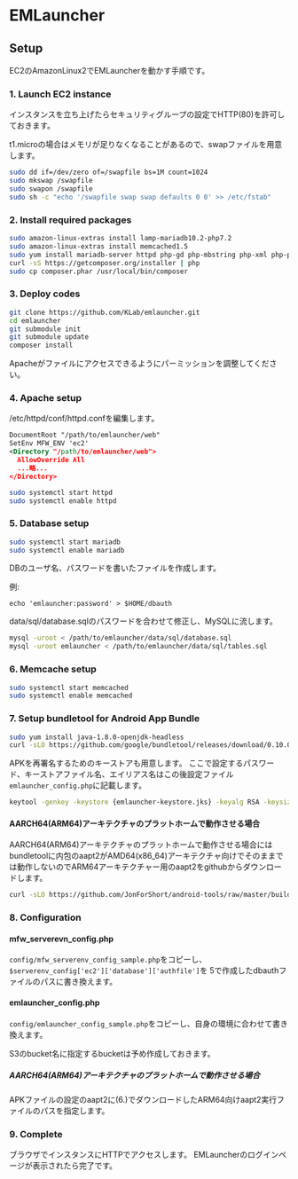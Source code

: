 EMLauncher
==========

## Setup

EC2のAmazonLinux2でEMLauncherを動かす手順です。

### 1. Launch EC2 instance

インスタンスを立ち上げたらセキュリティグループの設定でHTTP(80)を許可しておきます。

t1.microの場合はメモリが足りなくなることがあるので、swapファイルを用意します。
```BASH
sudo dd if=/dev/zero of=/swapfile bs=1M count=1024
sudo mkswap /swapfile
sudo swapon /swapfile
sudo sh -c "echo '/swapfile swap swap defaults 0 0' >> /etc/fstab"
```

### 2. Install required packages

```BASH
sudo amazon-linux-extras install lamp-mariadb10.2-php7.2
sudo amazon-linux-extras install memcached1.5
sudo yum install mariadb-server httpd php-gd php-mbstring php-xml php-pecl-imagick php-pecl-memcached php-pecl-zip git
curl -sS https://getcomposer.org/installer | php
sudo cp composer.phar /usr/local/bin/composer
```

### 3. Deploy codes

```BASH
git clone https://github.com/KLab/emlauncher.git
cd emlauncher
git submodule init
git submodule update
composer install
```
Apacheがファイルにアクセスできるようにパーミッションを調整してください。

### 4. Apache setup

/etc/httpd/conf/httpd.confを編集します。
```XML
DocumentRoot "/path/to/emlauncher/web"
SetEnv MFW_ENV 'ec2'
<Directory "/path/to/emlauncher/web">
  AllowOverride All
  ...略...
</Directory>
```

```BASH
sudo systemctl start httpd
sudo systemctl enable httpd
```


### 5. Database setup

```BASH
sudo systemctl start mariadb
sudo systemctl enable mariadb
```

DBのユーザ名、パスワードを書いたファイルを作成します。

例:
```
echo 'emlauncher:password' > $HOME/dbauth
```

data/sql/database.sqlのパスワードを合わせて修正し、MySQLに流します。
```BASH
mysql -uroot < /path/to/emlauncher/data/sql/database.sql
mysql -uroot emlauncher < /path/to/emlauncher/data/sql/tables.sql
```

### 6. Memcache setup

```BASH
sudo systemctl start memcached
sudo systemctl enable memcached
```

### 7. Setup bundletool for Android App Bundle

```BASH
sudo yum install java-1.8.0-openjdk-headless
curl -sLO https://github.com/google/bundletool/releases/download/0.10.0/bundletool-all-0.10.0.jar
```

APKを再署名するためのキーストアも用意します。
ここで設定するパスワード、キーストアファイル名、エイリアス名はこの後設定ファイル`emlauncher_config.php`に記載します。
```BASH
keytool -genkey -keystore {emlauncher-keystore.jks} -keyalg RSA -keysize 2048 -validity 10000 -alias {key-alias}
```

#### AARCH64(ARM64)アーキテクチャのプラットホームで動作させる場合
AARCH64(ARM64)アーキテクチャのプラットホームで動作させる場合にはbundletoolに内包のaapt2がAMD64(x86_64)アーキテクチャ向けでそのままでは動作しないのでARM64アーキテクチャー用のaapt2をgithubからダウンロードします。
```BASH
curl -sLO https://github.com/JonForShort/android-tools/raw/master/build/android-9.0.0_r33/aapt2/arm64-v8a/bin/aapt2
```

### 8. Configuration

#### mfw_serverevn_config.php
``config/mfw_serverenv_config_sample.php``をコピーし、``$serverenv_config['ec2']['database']['authfile']``を
5で作成したdbauthファイルのパスに書き換えます。

#### emlauncher_config.php
``config/emlauncher_config_sample.php``をコピーし、自身の環境に合わせて書き換えます。

S3のbucket名に指定するbucketは予め作成しておきます。

##### AARCH64(ARM64)アーキテクチャのプラットホームで動作させる場合
APKファイルの設定のaapt2に(6.)でダウンロードしたARM64向けaapt2実行ファイルのパスを指定します。

### 9. Complete

ブラウザでインスタンスにHTTPでアクセスします。
EMLauncherのログインページが表示されたら完了です。

